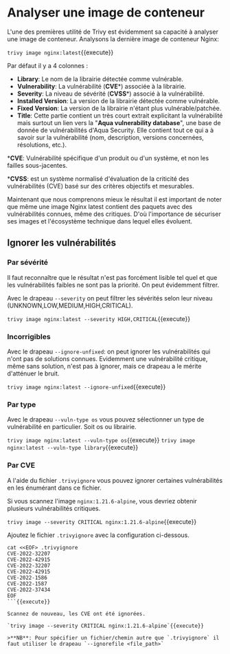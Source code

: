 # Analyser une image de conteneur

L'une des premières utilité de Trivy est évidemment sa capacité à analyser une image de conteneur.
Analysons la dernière image de conteneur Nginx:

`trivy image nginx:latest`{{execute}}

Par défaut il y a 4 colonnes :
- **Library**: Le nom de la librairie détectée comme vulnérable.
- **Vulnerability**: La vulnérabilité (**CVE***) associée à la librairie.
- **Severity**: La niveau de sévérité (**CVSS***) associé à la vulnérabilité.
- **Installed Version**: La version de la librairie détectée comme vulnérable.
- **Fixed Version**: La version de la librairie n'étant plus vulnérable/patchée.
- **Title**: Cette partie contient un très court extrait explicitant la vulnérabilité mais surtout un lien vers la "**Aqua vulnerability database**", une base de donnée de vulnérabilités d'Aqua Security. Elle contient tout ce qui a à savoir sur la vulnérabilité (nom, description, versions concernées, résolutions, etc.).

***CVE**: Vulnérabilité spécifique d'un produit ou d'un système, et non les failles sous-jacentes.

***CVSS**: est un système normalisé d'évaluation de la criticité des vulnérabilités (CVE) basé sur des critères objectifs et mesurables.

Maintenant que nous comprenons mieux le résultat il est important de noter que même une image Nginx latest contient des paquets avec des vulnérabilités connues, même des critiques. D'où l'importance de sécuriser ses images et l'écosystème technique dans lequel elles évoluent.

## Ignorer les vulnérabilités

### Par sévérité

Il faut reconnaître que le résultat n'est pas forcément lisible tel quel et que les vulnérabilités faibles ne sont pas la priorité. On peut évidemment filtrer.

Avec le drapeau `--severity` on peut filtrer les sévérités selon leur niveau (UNKNOWN,LOW,MEDIUM,HIGH,CRITICAL).

`trivy image nginx:latest --severity HIGH,CRITICAL`{{execute}}

### Incorrigibles

Avec le drapeau `--ignore-unfixed`: on peut ignorer les vulnérabilités qui n'ont pas de solutions connues. Evidemment une vulnérabilité critique, même sans solution, n'est pas à ignorer, mais ce drapeau a le mérite d'atténuer le bruit.

`trivy image nginx:latest --ignore-unfixed`{{execute}}

### Par type

Avec le drapeau `--vuln-type os` vous pouvez sélectionner un type de vulnérabilité en particulier. Soit os ou librairie.

`trivy image nginx:latest --vuln-type os`{{execute}}
`trivy image nginx:latest --vuln-type library`{{execute}}

### Par CVE

A l'aide du fichier `.trivyignore` vous pouvez ignorer certaines vulnérabilités en les énumérant dans ce fichier.

Si vous scannez l'image `nginx:1.21.6-alpine`, vous devriez obtenir plusieurs vulnérabilités critiques.

`trivy image --severity CRITICAL nginx:1.21.6-alpine`{{execute}}

Ajoutez le fichier `.trivyignore` avec la configuration ci-dessous.

```plain
cat <<EOF> .trivyignore
CVE-2022-32207
CVE-2022-42915
CVE-2022-32207
CVE-2022-42915
CVE-2022-1586
CVE-2022-1587
CVE-2022-37434
EOF
```{{execute}}

Scannez de nouveau, les CVE ont été ignorées.

`trivy image --severity CRITICAL nginx:1.21.6-alpine`{{execute}}

>**NB**: Pour spécifier un fichier/chemin autre que `.trivyignore` il faut utiliser le drapeau `--ignorefile <file_path>`
